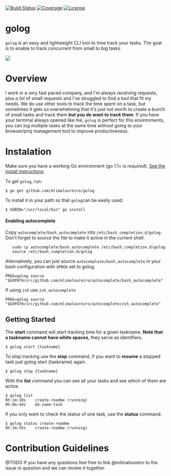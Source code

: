 [![Build Status](https://travis-ci.org/mlimaloureiro/golog.svg)](https://travis-ci.org/mlimaloureiro/golog)
[![Coverage](http://gocover.io/_badge/github.com/mlimaloureiro/golog?0)](http://gocover.io/github.com/mlimaloureiro/golog)
[![License](http://img.shields.io/:license-apache-blue.svg)](http://www.apache.org/licenses/LICENSE-2.0.html)

# golog
`golog` is an easy and lightweight CLI tool to time track your tasks. The goal is to enable to track concurrent from small to big tasks.

![](http://i.imgur.com/o2F0JbW.gif?1)

# Overview
I work in a very fast paced company, and I'm always receiving requests, plus *a lot* of small requests and I've struggled to find a tool that fit my needs. We do use other tools to track the time spent on a task, but sometimes it gets so overwhelming that it's just not worth to create a bunch of small tasks and track them **but you do want to track them**. If you have your terminal always opened like me, `golog` is perfect for this environments, you can log multiple tasks at the same time without going to your browser/proj management tool to improve productiveness.

# Instalation
Make sure you have a working Go environment (go 1.1+ is *required*). [See the install instructions](http://golang.org/doc/install.html).

To get `golog`, run:
```
$ go get github.com/mlimaloureiro/golog
```

To install it in your path so that `golog`can be easily used:

```
$ GOBIN="/usr/local/bin" go install
```

#### Enabling autocomplete

Copy `autocomplete/bash_autocomplete` into `/etc/bash_completion.d/golog`.
Don't forget to source the file to make it active in the current shell.

```
   sudo cp autocomplete/bash_autocomplete /etc/bash_completion.d/golog
   source /etc/bash_completion.d/golog
```

Alternatively, you can just source `autocomplete/bash_autocomplete` in your bash configuration with `$PROG` set to golog.

```
PROG=golog source "$GOPATH/src/github.com/mlimaloureiro/autocomplete/bash_autocomplete"
```

If using `zsh` use `zsh_autocomplete`

```
PROG=golog source "$GOPATH/src/github.com/mlimaloureiro/autocomplete/zsh_autocomplete"
```

## Getting Started

The **start** command will start tracking time for a given taskname. **Note that a taskname cannot have white spaces**, they serve as identifiers.

```
$ golog start {taskname}
```

To stop tracking use the **stop** command, if you want to **resume** a stopped task just golog start {taskname} again.

```
$ golog stop {taskname}
```

With the **list** command you can see all your tasks and see which of them are active.

```
$ golog list
0h:1m:10s    create-readme (running)
0h:0m:44s    do-some-task
```

If you only want to check the status of one task, use the **status** command.

```
$ golog status create-readme
0h:3m:55s    create-readme (running)
```

# Contribution Guidelines
@TODO
If you have any questions feel free to link @mlimaloureiro to the issue in question and we can review it together.


